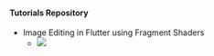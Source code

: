 #### Tutorials Repository

- Image Editing in Flutter using Fragment Shaders
  - <img src="./01_image_editor/outputs/1.gif">